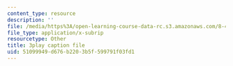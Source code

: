 ```yaml
---
content_type: resource
description: ''
file: /media/https%3A/open-learning-course-data-rc.s3.amazonaws.com/8-422-atomic-and-optical-physics-ii-spring-2013/51099949d676b2203b5f599791f03fd1_r6OUO3an7-0.srt
file_type: application/x-subrip
resourcetype: Other
title: 3play caption file
uid: 51099949-d676-b220-3b5f-599791f03fd1
---
```

